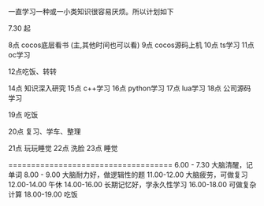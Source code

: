 一直学习一种或一小类知识很容易厌烦。所以计划如下

7.30 起

8点 cocos底层看书 (主,其他时间也可以看)
9点 cocos源码上机
10点 ts学习
11点 oc学习

12点吃饭、转转

14点 知识深入研究
15点 c++学习
16点 python学习
17点 lua学习
18点 公司源码学习

19点 吃饭

20点 复习、学车、整理

21点 玩玩睡觉
22点 洗脸
23点 睡觉


====================================
6.00 - 7.30 大脑清醒，记单词
8.00 - 9.00 大脑耐力好，做逻辑性的题
11.00-12.00 大脑疲劳，可做复习
12.00-14.00 午休
14.00-16.00 长期记忆好，学永久性学习
16.00-18.00 可做复杂计算
18.00-19.00 吃饭